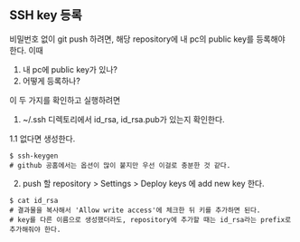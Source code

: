 ## SSH key 등록
비밀번호 없이 git push 하려면, 해당 repository에 내 pc의 public key를 등록해야 한다. 이때
1. 내 pc에 public key가 있나?
2. 어떻게 등록하나?

이 두 가지를 확인하고 실행하려면
1. ~/.ssh 디렉토리에서 id_rsa, id_rsa.pub가 있는지 확인한다.

1.1 없다면 생성한다.
```github
$ ssh-keygen
# github 공홈에서는 옵션이 많이 붙지만 우선 이걸로 충분한 것 같다.
```

2. push 할 repository > Settings > Deploy keys 에 add new key 한다.
```github
$ cat id_rsa
# 결과물을 복사해서 'Allow write access'에 체크한 뒤 키를 추가하면 된다.
# key를 다른 이름으로 생성했더라도, repository에 추가할 때는 id_rsa라는 prefix로 추가해줘야 한다.
```
